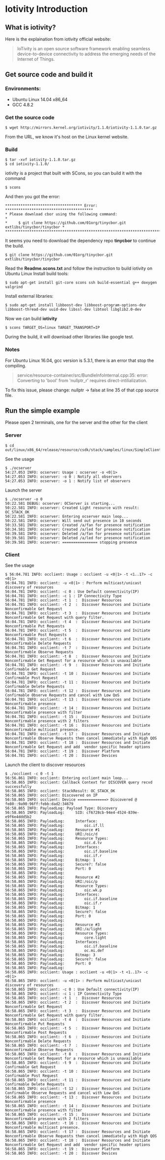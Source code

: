 # Iotivity Introduction
## What is iotivity?
Here is the explaination from iotivity official website:
> IoTivity is an open source software framework enabling seamless device-to-device connectivity to address the emerging needs of the Internet of Things.

## Get source code and build it
### Environments:
* Ubuntu Linux 14.04 x86_64
* GCC 4.8.2

### Get the source code
```
$ wget http://mirrors.kernel.org/iotivity/1.1.0/iotivity-1.1.0.tar.gz
```

From the URL, we know it's host on the Linux kernel website.

### Build
```
$ tar -xvf iotivity-1.1.0.tar.gz
$ cd iotivity-1.1.0/
```

iotivity is a project that built with SCons, so you can build it with the command
```
$ scons
```

And then you got the error:
```
*********************************** Error: ****************************************
* Please download cbor using the following command:                               *
*     $ git clone https://github.com/01org/tinycbor.git extlibs/tinycbor/tinycbor *
***********************************************************************************
```
It seems you need to download the dependency repo **tinycbor** to continue the build.
```
$ git clone https://github.com/01org/tinycbor.git extlibs/tinycbor/tinycbor
```

Read the **Readme.scons.txt** and follow the instruction to build iotivity on
Ubuntu Linux
Install build tools:
```
$ sudo apt-get install git-core scons ssh build-essential g++ doxygen valgrind
```
Install external libraries:
```
$ sudo apt-get install libboost-dev libboost-program-options-dev libboost-thread-dev uuid-dev libssl-dev libtool libglib2.0-dev
```

Now we can build **iotivity**
```
$ scons TARGET_OS=linux TARGET_TRANSPORT=IP
```
During the build, it will download other libraries like google test.

### Notes
For Ubuntu Linux 16.04, gcc version is 5.3.1, there is an error that stop the compiling.
> service/resource-container/src/BundleInfoInternal.cpp:35:
> error: Converting to 'bool' from 'nullptr_r' requires direct-intilialization.

To fix this issue, please change:
nullptr -> false at line 35 of that cpp source file.

## Run the simple example
Please open 2 terminals, one for the server and the other for the client

### Server
```
$ cd out/linux/x86_64/release/resource/csdk/stack/samples/linux/SimpleClientServer
```

See the usage
```
$ ./ocserver
54:27.053 INFO: ocserver: Usage : ocserver -o <0|1>
54:27.053 INFO: ocserver: -o 0 : Notify all observers
54:27.053 INFO: ocserver: -o 1 : Notify list of observers
```

Launch the server
```
$ ./ocserver -o 0
50:22.581 DEBUG: ocserver: OCServer is starting...
50:22.581 INFO: ocserver: Created Light resource with result: OC_STACK_OK
50:22.581 INFO: ocserver: Entering ocserver main loop...
50:22.581 INFO: ocserver: Will send out presence in 10 seconds
50:33.581 INFO: ocserver: Created /a/fan for presence notification
50:34.581 INFO: ocserver: Created /a/led for presence notification
50:39.581 INFO: ocserver: Deleted /a/fan for presence notification
50:39.581 INFO: ocserver: Deleted /a/led for presence notification
50:39.581 INFO: ocserver: ================ stopping presence
```

### Client
See the usage
```
$ 56:04.781 INFO: occlient: Usage : occlient -u <0|1> -t <1..17> -c <0|1>
56:04.781 INFO: occlient: -u <0|1> : Perform multicast/unicast discovery of resources
56:04.781 INFO: occlient: -c 0 : Use Default connectivity(IP)
56:04.781 INFO: occlient: -c 1 : IP Connectivity Type
56:04.781 INFO: occlient: -t 1  :  Discover Resources
56:04.781 INFO: occlient: -t 2  :  Discover Resources and Initiate Nonconfirmable Get Request
56:04.781 INFO: occlient: -t 3  :  Discover Resources and Initiate Nonconfirmable Get Request with query filter.
56:04.781 INFO: occlient: -t 4  :  Discover Resources and Initiate Nonconfirmable Put Requests
56:04.781 INFO: occlient: -t 5  :  Discover Resources and Initiate Nonconfirmable Post Requests
56:04.781 INFO: occlient: -t 6  :  Discover Resources and Initiate Nonconfirmable Delete Requests
56:04.781 INFO: occlient: -t 7  :  Discover Resources and Initiate Nonconfirmable Observe Requests
56:04.781 INFO: occlient: -t 8  :  Discover Resources and Initiate Nonconfirmable Get Request for a resource which is unavailable
56:04.781 INFO: occlient: -t 9  :  Discover Resources and Initiate Confirmable Get Request
56:04.781 INFO: occlient: -t 10 :  Discover Resources and Initiate Confirmable Post Request
56:04.781 INFO: occlient: -t 11 :  Discover Resources and Initiate Confirmable Delete Requests
56:04.781 INFO: occlient: -t 12 :  Discover Resources and Initiate Confirmable Observe Requests and cancel with Low QoS
56:04.781 INFO: occlient: -t 13 :  Discover Resources and Initiate Nonconfirmable presence
56:04.781 INFO: occlient: -t 14 :  Discover Resources and Initiate Nonconfirmable presence with filter
56:04.781 INFO: occlient: -t 15 :  Discover Resources and Initiate Nonconfirmable presence with 2 filters
56:04.781 INFO: occlient: -t 16 :  Discover Resources and Initiate Nonconfirmable multicast presence.
56:04.781 INFO: occlient: -t 17 :  Discover Resources and Initiate Nonconfirmable Observe Requests then cancel immediately with High QOS
56:04.781 INFO: occlient: -t 18 :  Discover Resources and Initiate Nonconfirmable Get Request and add  vendor specific header options
56:04.781 INFO: occlient: -t 19 :  Discover Platform
56:04.781 INFO: occlient: -t 20 :  Discover Devices
```

Launch the client to discover resources
```
$ ./occlient -c 0 -t 1
56:56.861 INFO: occlient: Entering occlient main loop...
56:58.865 INFO: occlient: Callback Context for DISCOVER query recvd successfully
56:58.865 INFO: occlient: StackResult: OC_STACK_OK
56:58.865 INFO: occlient: Discovered on IP
56:58.865 INFO: occlient: Device =============> Discovered @ fe80::9a90:96ff:febb:dad2:34679
56:58.865 INFO: PayloadLog: Payload Type: Discovery
56:58.865 INFO: PayloadLog: 	SID: cf6728cb-94e4-4524-839e-e9f6e4ddd5b2
56:58.865 INFO: PayloadLog: 	Interface:
56:58.865 INFO: PayloadLog: 		oic.if.ll
56:58.865 INFO: PayloadLog: 	Resource #1
56:58.865 INFO: PayloadLog: 	URI:/oic/d
56:58.865 INFO: PayloadLog: 	Resource Types:
56:58.865 INFO: PayloadLog: 		oic.d.tv
56:58.865 INFO: PayloadLog: 	Interfaces:
56:58.865 INFO: PayloadLog: 		oic.if.baseline
56:58.865 INFO: PayloadLog: 		oic.if.r
56:58.865 INFO: PayloadLog: 	Bitmap: 1
56:58.865 INFO: PayloadLog: 	Secure?: false
56:58.865 INFO: PayloadLog: 	Port: 0
56:58.865 INFO: PayloadLog:
56:58.865 INFO: PayloadLog: 	Resource #2
56:58.865 INFO: PayloadLog: 	URI:/oic/p
56:58.865 INFO: PayloadLog: 	Resource Types:
56:58.865 INFO: PayloadLog: 		oic.wk.p
56:58.865 INFO: PayloadLog: 	Interfaces:
56:58.865 INFO: PayloadLog: 		oic.if.baseline
56:58.865 INFO: PayloadLog: 		oic.if.r
56:58.865 INFO: PayloadLog: 	Bitmap: 1
56:58.865 INFO: PayloadLog: 	Secure?: false
56:58.865 INFO: PayloadLog: 	Port: 0
56:58.865 INFO: PayloadLog:
56:58.865 INFO: PayloadLog: 	Resource #3
56:58.865 INFO: PayloadLog: 	URI:/a/light
56:58.865 INFO: PayloadLog: 	Resource Types:
56:58.865 INFO: PayloadLog: 		core.light
56:58.865 INFO: PayloadLog: 	Interfaces:
56:58.865 INFO: PayloadLog: 		oic.if.baseline
56:58.865 INFO: PayloadLog: 		oc.mi.def
56:58.865 INFO: PayloadLog: 	Bitmap: 3
56:58.865 INFO: PayloadLog: 	Secure?: false
56:58.865 INFO: PayloadLog: 	Port: 0
56:58.865 INFO: PayloadLog:
56:58.865 INFO: occlient: Usage : occlient -u <0|1> -t <1..17> -c <0|1>
56:58.865 INFO: occlient: -u <0|1> : Perform multicast/unicast discovery of resources
56:58.865 INFO: occlient: -c 0 : Use Default connectivity(IP)
56:58.865 INFO: occlient: -c 1 : IP Connectivity Type
56:58.865 INFO: occlient: -t 1  :  Discover Resources
56:58.865 INFO: occlient: -t 2  :  Discover Resources and Initiate Nonconfirmable Get Request
56:58.865 INFO: occlient: -t 3  :  Discover Resources and Initiate Nonconfirmable Get Request with query filter.
56:58.865 INFO: occlient: -t 4  :  Discover Resources and Initiate Nonconfirmable Put Requests
56:58.865 INFO: occlient: -t 5  :  Discover Resources and Initiate Nonconfirmable Post Requests
56:58.865 INFO: occlient: -t 6  :  Discover Resources and Initiate Nonconfirmable Delete Requests
56:58.865 INFO: occlient: -t 7  :  Discover Resources and Initiate Nonconfirmable Observe Requests
56:58.865 INFO: occlient: -t 8  :  Discover Resources and Initiate Nonconfirmable Get Request for a resource which is unavailable
56:58.865 INFO: occlient: -t 9  :  Discover Resources and Initiate Confirmable Get Request
56:58.865 INFO: occlient: -t 10 :  Discover Resources and Initiate Confirmable Post Request
56:58.865 INFO: occlient: -t 11 :  Discover Resources and Initiate Confirmable Delete Requests
56:58.865 INFO: occlient: -t 12 :  Discover Resources and Initiate Confirmable Observe Requests and cancel with Low QoS
56:58.865 INFO: occlient: -t 13 :  Discover Resources and Initiate Nonconfirmable presence
56:58.865 INFO: occlient: -t 14 :  Discover Resources and Initiate Nonconfirmable presence with filter
56:58.865 INFO: occlient: -t 15 :  Discover Resources and Initiate Nonconfirmable presence with 2 filters
56:58.865 INFO: occlient: -t 16 :  Discover Resources and Initiate Nonconfirmable multicast presence.
56:58.865 INFO: occlient: -t 17 :  Discover Resources and Initiate Nonconfirmable Observe Requests then cancel immediately with High QOS
56:58.865 INFO: occlient: -t 18 :  Discover Resources and Initiate Nonconfirmable Get Request and add  vendor specific header options
56:58.865 INFO: occlient: -t 19 :  Discover Platform
56:58.865 INFO: occlient: -t 20 :  Discover Devices
```
